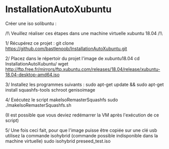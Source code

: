 # InstallationAutoXubuntu

Créer une iso solibuntu :

/!\ Veuillez réaliser ces étapes dans une machine virtuelle xubuntu 18.04 /!\

1/ Récupérez ce projet :
git clone https://github.com/bastlenoob/InstallationAutoXubuntu.git

2/ Placez dans le répertoir du projet l'image de xubuntu18.04
cd InstallationAutoXubuntu/
wget http://ftp.free.fr/mirrors/ftp.xubuntu.com/releases/18.04/release/xubuntu-18.04-desktop-amd64.iso

3/ Installez les programmes suivants :
sudo apt-get update && sudo apt-get install squashfs-tools schroot genisoimage

4/ Exécutez le script makeIsoRemasterSquashfs
sudo ./makeIsoRemasterSquashfs.sh

(Il est possible que vous deviez redémarrer la VM après l'exécution de ce script)

5/ Une fois ceci fait, pour que l'image puisse être copiée sur une clé usb utilisez la commande isohybrid (commande possible indisponible dans la machine virtuelle)
sudo isohybrid preseed_test.iso
